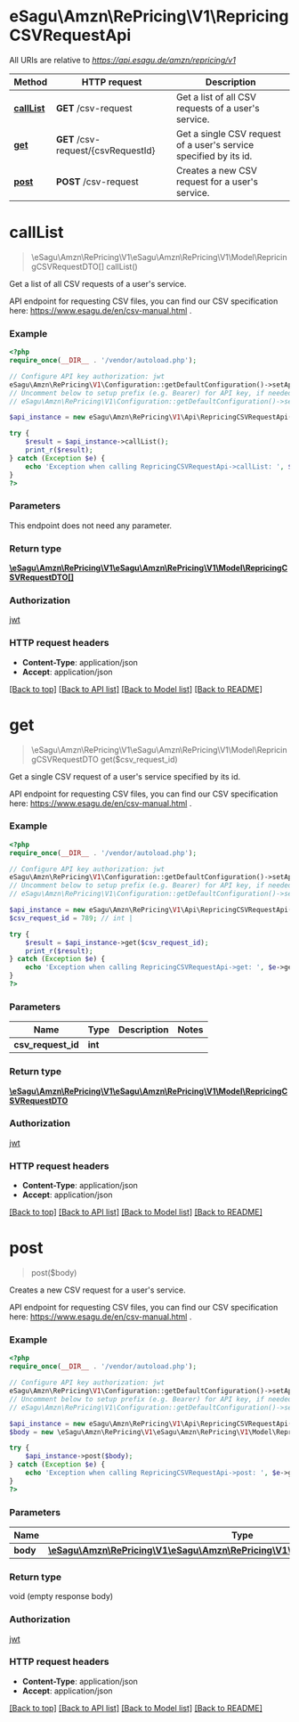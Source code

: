 # eSagu\Amzn\RePricing\V1\RepricingCSVRequestApi

All URIs are relative to *https://api.esagu.de/amzn/repricing/v1*

Method | HTTP request | Description
------------- | ------------- | -------------
[**callList**](RepricingCSVRequestApi.md#callList) | **GET** /csv-request | Get a list of all CSV requests of a user&#39;s service.
[**get**](RepricingCSVRequestApi.md#get) | **GET** /csv-request/{csvRequestId} | Get a single CSV request of a user&#39;s service specified by its id.
[**post**](RepricingCSVRequestApi.md#post) | **POST** /csv-request | Creates a new CSV request for a user&#39;s service.


# **callList**
> \eSagu\Amzn\RePricing\V1\eSagu\Amzn\RePricing\V1\Model\RepricingCSVRequestDTO[] callList()

Get a list of all CSV requests of a user's service.

API endpoint for requesting CSV files, you can find our CSV specification here: https://www.esagu.de/en/csv-manual.html .

### Example
```php
<?php
require_once(__DIR__ . '/vendor/autoload.php');

// Configure API key authorization: jwt
eSagu\Amzn\RePricing\V1\Configuration::getDefaultConfiguration()->setApiKey('Authorization', 'YOUR_API_KEY');
// Uncomment below to setup prefix (e.g. Bearer) for API key, if needed
// eSagu\Amzn\RePricing\V1\Configuration::getDefaultConfiguration()->setApiKeyPrefix('Authorization', 'Bearer');

$api_instance = new eSagu\Amzn\RePricing\V1\Api\RepricingCSVRequestApi();

try {
    $result = $api_instance->callList();
    print_r($result);
} catch (Exception $e) {
    echo 'Exception when calling RepricingCSVRequestApi->callList: ', $e->getMessage(), PHP_EOL;
}
?>
```

### Parameters
This endpoint does not need any parameter.

### Return type

[**\eSagu\Amzn\RePricing\V1\eSagu\Amzn\RePricing\V1\Model\RepricingCSVRequestDTO[]**](../Model/RepricingCSVRequestDTO.md)

### Authorization

[jwt](../../README.md#jwt)

### HTTP request headers

 - **Content-Type**: application/json
 - **Accept**: application/json

[[Back to top]](#) [[Back to API list]](../../README.md#documentation-for-api-endpoints) [[Back to Model list]](../../README.md#documentation-for-models) [[Back to README]](../../README.md)

# **get**
> \eSagu\Amzn\RePricing\V1\eSagu\Amzn\RePricing\V1\Model\RepricingCSVRequestDTO get($csv_request_id)

Get a single CSV request of a user's service specified by its id.

API endpoint for requesting CSV files, you can find our CSV specification here: https://www.esagu.de/en/csv-manual.html .

### Example
```php
<?php
require_once(__DIR__ . '/vendor/autoload.php');

// Configure API key authorization: jwt
eSagu\Amzn\RePricing\V1\Configuration::getDefaultConfiguration()->setApiKey('Authorization', 'YOUR_API_KEY');
// Uncomment below to setup prefix (e.g. Bearer) for API key, if needed
// eSagu\Amzn\RePricing\V1\Configuration::getDefaultConfiguration()->setApiKeyPrefix('Authorization', 'Bearer');

$api_instance = new eSagu\Amzn\RePricing\V1\Api\RepricingCSVRequestApi();
$csv_request_id = 789; // int | 

try {
    $result = $api_instance->get($csv_request_id);
    print_r($result);
} catch (Exception $e) {
    echo 'Exception when calling RepricingCSVRequestApi->get: ', $e->getMessage(), PHP_EOL;
}
?>
```

### Parameters

Name | Type | Description  | Notes
------------- | ------------- | ------------- | -------------
 **csv_request_id** | **int**|  |

### Return type

[**\eSagu\Amzn\RePricing\V1\eSagu\Amzn\RePricing\V1\Model\RepricingCSVRequestDTO**](../Model/RepricingCSVRequestDTO.md)

### Authorization

[jwt](../../README.md#jwt)

### HTTP request headers

 - **Content-Type**: application/json
 - **Accept**: application/json

[[Back to top]](#) [[Back to API list]](../../README.md#documentation-for-api-endpoints) [[Back to Model list]](../../README.md#documentation-for-models) [[Back to README]](../../README.md)

# **post**
> post($body)

Creates a new CSV request for a user's service.

API endpoint for requesting CSV files, you can find our CSV specification here: https://www.esagu.de/en/csv-manual.html .

### Example
```php
<?php
require_once(__DIR__ . '/vendor/autoload.php');

// Configure API key authorization: jwt
eSagu\Amzn\RePricing\V1\Configuration::getDefaultConfiguration()->setApiKey('Authorization', 'YOUR_API_KEY');
// Uncomment below to setup prefix (e.g. Bearer) for API key, if needed
// eSagu\Amzn\RePricing\V1\Configuration::getDefaultConfiguration()->setApiKeyPrefix('Authorization', 'Bearer');

$api_instance = new eSagu\Amzn\RePricing\V1\Api\RepricingCSVRequestApi();
$body = new \eSagu\Amzn\RePricing\V1\eSagu\Amzn\RePricing\V1\Model\RepricingCSVRequestDTO(); // \eSagu\Amzn\RePricing\V1\eSagu\Amzn\RePricing\V1\Model\RepricingCSVRequestDTO | 

try {
    $api_instance->post($body);
} catch (Exception $e) {
    echo 'Exception when calling RepricingCSVRequestApi->post: ', $e->getMessage(), PHP_EOL;
}
?>
```

### Parameters

Name | Type | Description  | Notes
------------- | ------------- | ------------- | -------------
 **body** | [**\eSagu\Amzn\RePricing\V1\eSagu\Amzn\RePricing\V1\Model\RepricingCSVRequestDTO**](../Model/\eSagu\Amzn\RePricing\V1\eSagu\Amzn\RePricing\V1\Model\RepricingCSVRequestDTO.md)|  | [optional]

### Return type

void (empty response body)

### Authorization

[jwt](../../README.md#jwt)

### HTTP request headers

 - **Content-Type**: application/json
 - **Accept**: application/json

[[Back to top]](#) [[Back to API list]](../../README.md#documentation-for-api-endpoints) [[Back to Model list]](../../README.md#documentation-for-models) [[Back to README]](../../README.md)

